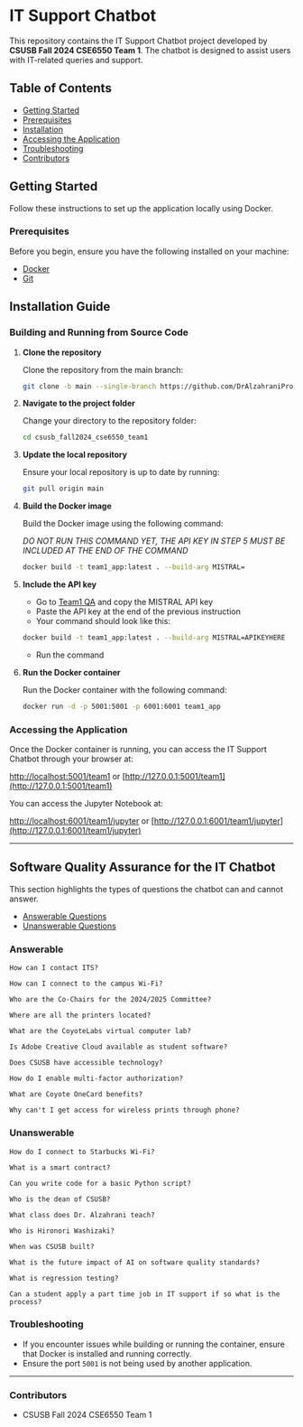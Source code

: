 # IT Support Chatbot

This repository contains the IT Support Chatbot project developed by **CSUSB Fall 2024 CSE6550 Team 1**. The chatbot is designed to assist users with IT-related queries and support.

## Table of Contents

- [Getting Started](#getting-started)
- [Prerequisites](#prerequisites)
- [Installation](#installation)
- [Accessing the Application](#accessing-the-application)
- [Troubleshooting](#troubleshooting)
- [Contributors](#contributors)

## Getting Started

Follow these instructions to set up the application locally using Docker.

### Prerequisites

Before you begin, ensure you have the following installed on your machine:

- [Docker](https://www.docker.com/get-started)
- [Git](https://git-scm.com/downloads)

## Installation Guide

### Building and Running from Source Code

1. **Clone the repository**

   Clone the repository from the main branch:

   ```bash
   git clone -b main --single-branch https://github.com/DrAlzahraniProjects/csusb_fall2024_cse6550_team1.git
   ```

2. **Navigate to the project folder**

   Change your directory to the repository folder:

   ```bash
   cd csusb_fall2024_cse6550_team1
   ```

3. **Update the local repository**

   Ensure your local repository is up to date by running:

   ```bash
   git pull origin main
   ```
   
4. **Build the Docker image**

   Build the Docker image using the following command:

   *DO NOT RUN THIS COMMAND YET, THE API KEY IN STEP 5 MUST BE INCLUDED AT THE END OF THE COMMAND*

   ```bash
   docker build -t team1_app:latest . --build-arg MISTRAL=
   ```

5. **Include the API key**

   - Go to [Team1 QA](https://csusb.instructure.com/courses/43192/discussion_topics/419701) and copy the MISTRAL API key
   - Paste the API key at the end of the previous instruction
   - Your command should look like this:
   ```bash
   docker build -t team1_app:latest . --build-arg MISTRAL=APIKEYHERE
   ```
   - Run the command

6. **Run the Docker container**

   Run the Docker container with the following command:

   ```bash
   docker run -d -p 5001:5001 -p 6001:6001 team1_app
   ```

### Accessing the Application

Once the Docker container is running, you can access the IT Support Chatbot through your browser at:

[http://localhost:5001/team1](http://localhost:5001/team1) or [http://127.0.0.1:5001/team1](http://127.0.0.1:5001/team1)

You can access the Jupyter Notebook at:

[http://localhost:6001/team1/jupyter](http://localhost:6001/team1/jupyter) or [http://127.0.0.1:6001/team1/jupyter](http://127.0.0.1:6001/team1/jupyter)

---

## Software Quality Assurance for the IT Chatbot

This section highlights the types of questions the chatbot can and cannot answer.

- [Answerable Questions](...)
- [Unanswerable Questions](...)


### Answerable
```plaintext
How can I contact ITS? 
```
```plaintext
How can I connect to the campus Wi-Fi?
```
```plaintext
Who are the Co-Chairs for the 2024/2025 Committee?
```
```plaintext
Where are all the printers located?
```
```plaintext
What are the CoyoteLabs virtual computer lab?
```
```plaintext
Is Adobe Creative Cloud available as student software?
```
```plaintext
Does CSUSB have accessible technology?
```
```plaintext
How do I enable multi-factor authorization?
```
```plaintext
What are Coyote OneCard benefits?
```
```plaintext
Why can't I get access for wireless prints through phone?
```

### Unanswerable
```plaintext
How do I connect to Starbucks Wi-Fi? 
```
```plaintext
What is a smart contract?
```
```plaintext
Can you write code for a basic Python script?
```
```plaintext
Who is the dean of CSUSB?
```
```plaintext
What class does Dr. Alzahrani teach?
```
```plaintext
Who is Hironori Washizaki?
```
```plaintext
When was CSUSB built?
```
```plaintext
What is the future impact of AI on software quality standards?
```
```plaintext
What is regression testing?
```
```plaintext
Can a student apply a part time job in IT support if so what is the process?
```

### Troubleshooting

- If you encounter issues while building or running the container, ensure that Docker is installed and running correctly.
- Ensure the port `5001` is not being used by another application.

---

### Contributors

- CSUSB Fall 2024 CSE6550 Team 1

